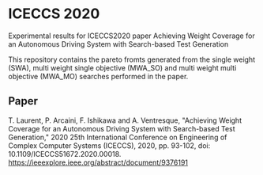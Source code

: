 # ICECCS 2020
Experimental results for ICECCS2020 paper Achieving Weight Coverage for an Autonomous Driving System with Search-based Test Generation

This repository contains the pareto fromts generated from the single weight (SWA), multi weight single objective (MWA_SO) and multi weight multi objective (MWA_MO) searches performed in the paper.

## Paper
T. Laurent, P. Arcaini, F. Ishikawa and A. Ventresque, "Achieving Weight Coverage for an Autonomous Driving System with Search-based Test Generation," 2020 25th International Conference on Engineering of Complex Computer Systems (ICECCS), 2020, pp. 93-102, doi: 10.1109/ICECCS51672.2020.00018.
https://ieeexplore.ieee.org/abstract/document/9376191
